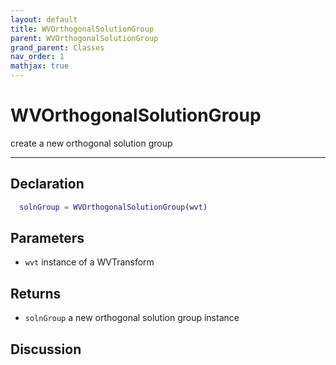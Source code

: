 ```yaml
---
layout: default
title: WVOrthogonalSolutionGroup
parent: WVOrthogonalSolutionGroup
grand_parent: Classes
nav_order: 1
mathjax: true
---
```


#  WVOrthogonalSolutionGroup

create a new orthogonal solution group


---

## Declaration
```matlab
  solnGroup = WVOrthogonalSolutionGroup(wvt)
```
## Parameters
+ `wvt`  instance of a WVTransform

## Returns
+ `solnGroup`  a new orthogonal solution group instance

## Discussion

        
